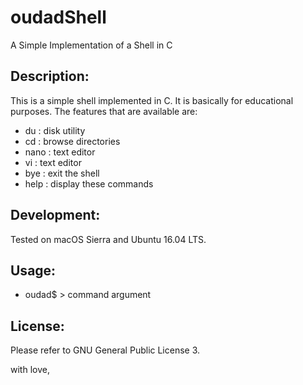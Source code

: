 # oudadShell
A Simple Implementation of a Shell in C

## Description:
This is a simple shell implemented in C. It is basically for educational purposes. The features that are available are:
- du : disk utility
- cd : browse directories
- nano : text editor
- vi : text editor
- bye : exit the shell
- help : display these commands

## Development: 
Tested on macOS Sierra and Ubuntu 16.04 LTS.

## Usage:
- oudad$ > command argument

## License:
Please refer to GNU General Public License 3.

with love,
